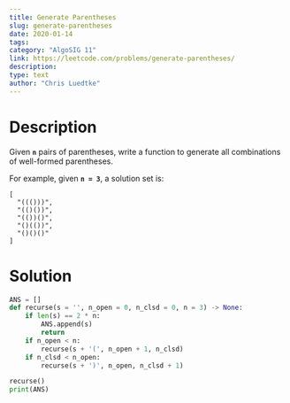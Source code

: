 ```yaml
---
title: Generate Parentheses
slug: generate-parentheses
date: 2020-01-14
tags:
category: "AlgoSIG 11"
link: https://leetcode.com/problems/generate-parentheses/
description:
type: text
author: "Chris Luedtke"
---
```


# Description

Given **`n`** pairs of parentheses, write a function to generate all combinations of well-formed parentheses.

For example, given **`n = 3`**, a solution set is:
```
[
  "((()))",
  "(()())",
  "(())()",
  "()(())",
  "()()()"
]
```


# Solution

```python
ANS = []
def recurse(s = '', n_open = 0, n_clsd = 0, n = 3) -> None:
    if len(s) == 2 * n:
        ANS.append(s)
        return
    if n_open < n:
        recurse(s + '(', n_open + 1, n_clsd)
    if n_clsd < n_open:
        recurse(s + ')', n_open, n_clsd + 1)

recurse()
print(ANS)
```
